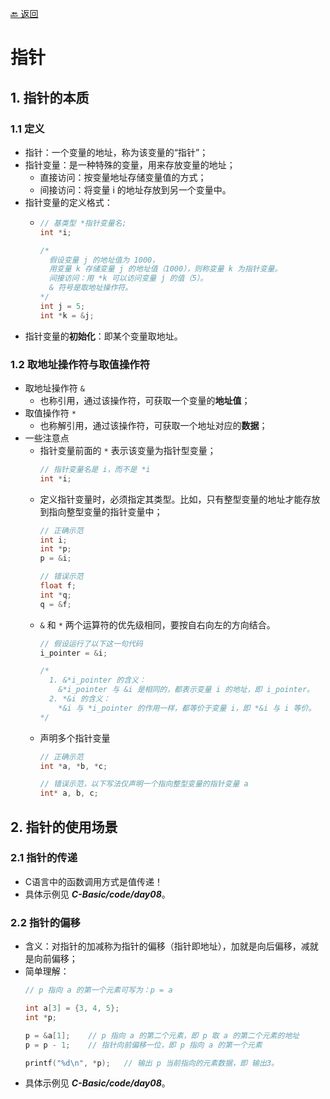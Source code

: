 [🔙 返回](../README.md)

# 指针

## 1. 指针的本质
### 1.1 定义
  - 指针：一个变量的地址，称为该变量的“指针”；
  - 指针变量：是一种特殊的变量，用来存放变量的地址；
    - 直接访问：按变量地址存储变量值的方式；
    - 间接访问：将变量 i 的地址存放到另一个变量中。
  - 指针变量的定义格式：
    - ``` C
      // 基类型 *指针变量名;
      int *i;

      /*
        假设变量 j 的地址值为 1000，
        用变量 k 存储变量 j 的地址值（1000），则称变量 k 为指针变量。
        间接访问：用 *k 可以访问变量 j 的值（5）。
        & 符号是取地址操作符。
      */
      int j = 5;
      int *k = &j;
      ```
  - 指针变量的**初始化**：即某个变量取地址。
### 1.2 取地址操作符与取值操作符
  - 取地址操作符 `&`
    - 也称引用，通过该操作符，可获取一个变量的**地址值**；
  - 取值操作符 `*`
    - 也称解引用，通过该操作符，可获取一个地址对应的**数据**；
  - 一些注意点
    - 指针变量前面的 `*` 表示该变量为指针型变量；
      ``` C
      // 指针变量名是 i，而不是 *i
      int *i;
      ```
    - 定义指针变量时，必须指定其类型。比如，只有整型变量的地址才能存放到指向整型变量的指针变量中；
      ``` C
      // 正确示范
      int i;
      int *p;
      p = &i;

      // 错误示范
      float f;
      int *q;
      q = &f;
      ```
    - `&` 和 `*` 两个运算符的优先级相同，要按自右向左的方向结合。
      ``` C
      // 假设运行了以下这一句代码
      i_pointer = &i;

      /*
        1. &*i_pointer 的含义：
          &*i_pointer 与 &i 是相同的，都表示变量 i 的地址，即 i_pointer。
        2. *&i 的含义：
          *&i 与 *i_pointer 的作用一样，都等价于变量 i，即 *&i 与 i 等价。
      */
      ```
    - 声明多个指针变量
      ``` C
      // 正确示范
      int *a, *b, *c;

      // 错误示范，以下写法仅声明一个指向整型变量的指针变量 a
      int* a, b, c;
      ```

## 2. 指针的使用场景
### 2.1 指针的传递
  - C语言中的函数调用方式是值传递！
  - 具体示例见 ***C-Basic/code/day08***。
### 2.2 指针的偏移
  - 含义：对指针的加减称为指针的偏移（指针即地址），加就是向后偏移，减就是向前偏移；
  - 简单理解：
    ``` C
    // p 指向 a 的第一个元素可写为：p = a
    
    int a[3] = {3, 4, 5};
    int *p;

    p = &a[1];    // p 指向 a 的第二个元素，即 p 取 a 的第二个元素的地址
    p = p - 1;    // 指针向前偏移一位，即 p 指向 a 的第一个元素

    printf("%d\n", *p);   // 输出 p 当前指向的元素数据，即 输出3。
    ```
  - 具体示例见 ***C-Basic/code/day08***。